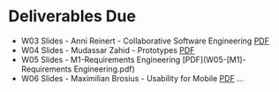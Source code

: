 # Deliverables Due

- W03 Slides - Anni Reinert - Collaborative Software Engineering [PDF](W01-Slides-Collaborative_Software_Development.pdf)
- W04 Slides - Mudassar Zahid - Prototypes [PDF](W02-Slides-Prototypes.pdf)
- W05 Slides - M1-Requirements Engineering [PDF](W05-[M1]-Requirements Engineering.pdf)
- W06 Slides - Maximilian Brosius - Usability for Mobile [PDF](Deliverables/Presentations/W06-UsabillityforMobile.pdf)
...
